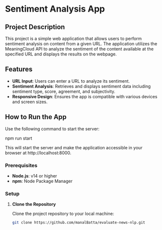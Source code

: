 # Sentiment Analysis App

## Project Description

This project is a simple web application that allows users to perform sentiment analysis on content from a given URL. The application utilizes the MeaningCloud API to analyze the sentiment of the content available at the specified URL and displays the results on the webpage.

## Features

- **URL Input**: Users can enter a URL to analyze its sentiment.
- **Sentiment Analysis**: Retrieves and displays sentiment data including sentiment type, score, agreement, and subjectivity.
- **Responsive Design**: Ensures the app is compatible with various devices and screen sizes.

## How to Run the App

Use the following command to start the server:

npm run start

This will start the server and make the application accessible in your browser at http://localhost:8000.

### Prerequisites

- **Node.js**: v14 or higher
- **npm**: Node Package Manager

### Setup

1. **Clone the Repository**

   Clone the project repository to your local machine:

   ```bash
   git clone https://github.com/manalBatta/evaluate-news-nlp.git
   ```
